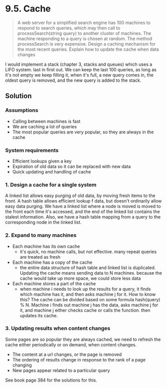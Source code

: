 # 9.5. Cache

> A web server for a simplified search engine has 100 machines to respond to search queries, which may then call to processSearch(string query) to another cluster of machines. The machine responding to a query is chosen at random. The method processSearch is very expensive. Design a caching mechanism for the most recent queries. Explain how to update the cache when data changes

I would implement a stack (chapter 3, stacks and queues) which uses a LIFO system. last in first out. We can keep the last 100 queries, as long as it's not empty we keep filling it, when it's full, a new query comes in, the oldest query is removed, and the new query is added to the stack.

## Solution

### Assumptions

* Calling between machines is fast
* We are caching a lot of queries
* The most popular queries are very popular, so they are always in the cache

### System requirements

* Efficient lookups given a key
* Expiration of old data so it can be replaced with new data
* Quick updating and handling of cache

### 1. Design a cache for a single system

A linked list allows easy purging of old data, by moving fresh items to the front. A hash table allows efficient lookup f data, but doesn't ordinarily allow easy data purging. We have a linked list where a node is moved is moved to the front each time it's accessed, and the end of the linked list contains the stalest information. Also, we have a hash table mapping from a query to the corresponding node in the linked list.

### 2. Expand to many machines

* Each machine has its own cache
  * it's quick, no machine calls, but not effective. many repeat queries are treated as fresh
* Each machine has a copy of the cache
  * the entire data structure of hash table and linked list is duplicated. Updating the cache means sending data to N machines. because the cache would take up more space, we could store less data
* Each machine stores a part of the cache
  * when machine i needs to look up the results for a query, it finds which machine has it, and then asks machine j for it. How to know this? The cache can be divided based on some formula hash(query) % N. Machine i finds out machine j has the data, asks machine j for it, and machine j either checks cache or calls the function. then updates its cache.

### 3. Updating results when content changes

Some pages are so popular they are always cached, we need to refresh the cache either periodically or on demand, when content changes.

* The content at a url changes, or the page is removed
* The ordering of results change in response to the rank of a page changing
* New pages appear related to a particular query

See book page 384 for the solutions for this.
